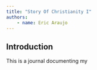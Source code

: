 ```yaml
---
title: "Story Of Christianity I"
authors:
    - name: Eric Araujo
---
```


## Introduction

This is a journal documenting my 
